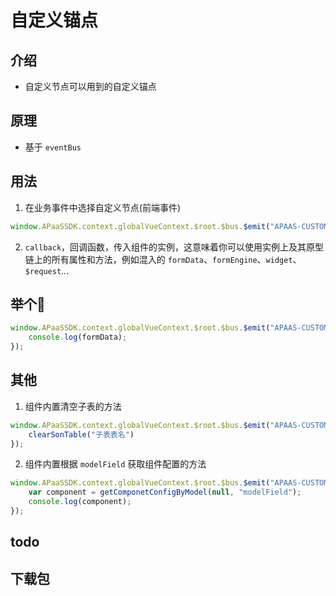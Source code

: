 <!--
 * @Author: 可以清心
 * @Description: 
 * @Date: 2022-11-09 16:50:43
 * @LastEditTime: 2022-11-09 17:21:57
-->
# 自定义锚点

## 介绍

- 自定义节点可以用到的自定义锚点

## 原理

- 基于 `eventBus`

## 用法

1. 在业务事件中选择自定义节点(前端事件)

```js
window.APaaSSDK.context.globalVueContext.$root.$bus.$emit("APAAS-CUSTOM-NODE", callback);
```

2. `callback`，回调函数，传入组件的实例，这意味着你可以使用实例上及其原型链上的所有属性和方法，例如混入的 `formData`、`formEngine`、`widget`、`$request`...



## 举个🌰

```js
window.APaaSSDK.context.globalVueContext.$root.$bus.$emit("APAAS-CUSTOM-NODE", function({formData}){
    console.log(formData);
});
```

## 其他

1. 组件内置清空子表的方法

```js
window.APaaSSDK.context.globalVueContext.$root.$bus.$emit("APAAS-CUSTOM-NODE", function({clearSonTable}){
    clearSonTable("子表表名")
});
```

2. 组件内置根据 `modelField` 获取组件配置的方法

```js
window.APaaSSDK.context.globalVueContext.$root.$bus.$emit("APAAS-CUSTOM-NODE", function({getComponetConfigByModel}){
    var component = getComponetConfigByModel(null, "modelField");
    console.log(component);
});
```

## todo

<l-checkbox color="red" content="还没想好......" />

## 下载包

<l-download title="自开发包下载" link="https://share.weiyun.com/BYWzX64H" />